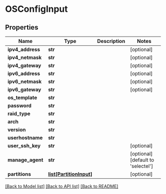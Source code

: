 # OSConfigInput

## Properties
Name | Type | Description | Notes
------------ | ------------- | ------------- | -------------
**ipv4_address** | **str** |  | [optional] 
**ipv4_netmask** | **str** |  | [optional] 
**ipv4_gateway** | **str** |  | [optional] 
**ipv6_address** | **str** |  | [optional] 
**ipv6_netmask** | **str** |  | [optional] 
**ipv6_gateway** | **str** |  | [optional] 
**os_template** | **str** |  | 
**password** | **str** |  | 
**raid_type** | **str** |  | 
**arch** | **str** |  | 
**version** | **str** |  | 
**userhostname** | **str** |  | 
**user_ssh_key** | **str** |  | [optional] 
**manage_agent** | **str** |  | [optional] [default to 'selectel']
**partitions** | [**list[PartitionInput]**](PartitionInput.md) |  | [optional] 

[[Back to Model list]](../README.md#documentation-for-models) [[Back to API list]](../README.md#documentation-for-api-endpoints) [[Back to README]](../README.md)


